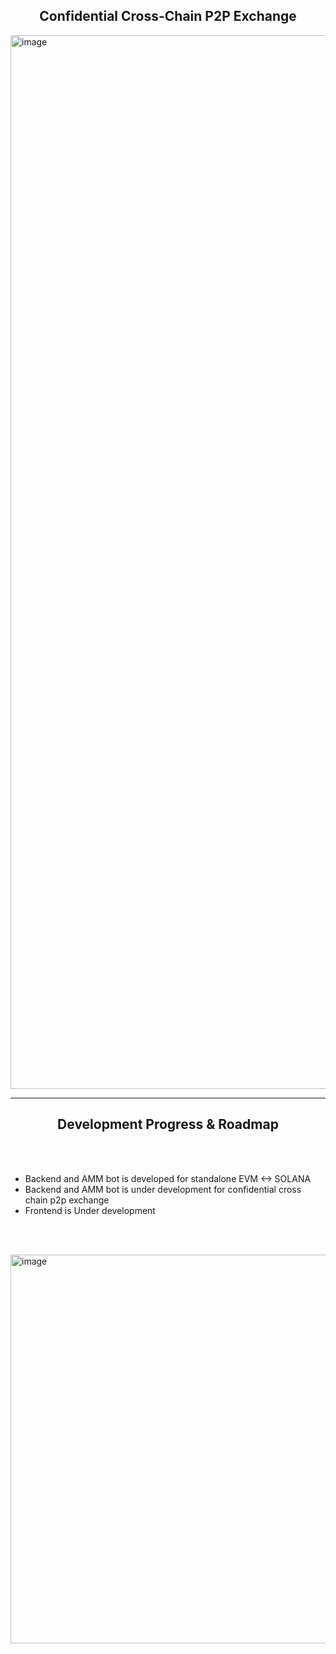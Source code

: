 <h2 align="center">Confidential Cross-Chain P2P Exchange</h2>

<!-- <p align="center">
A privacy-preserving, non-custodial exchange enabling secure, cross-chain peer-to-peer trading
</p> -->



<img width="2386" height="1686" alt="image" src="https://github.com/user-attachments/assets/f4360f4b-0287-4f74-91fc-a4ddcb01e366" />

---

<h2 align="center">Development Progress & Roadmap</h2>

<br><br>  <!-- adds vertical space -->

- Backend and AMM bot is developed for standalone EVM <-> SOLANA 
- Backend and AMM bot is under development for confidential cross chain p2p exchange
- Frontend is Under development

<br><br>  <!-- adds vertical space -->


<img width="1610" height="622" alt="image" src="https://github.com/user-attachments/assets/25b07c3c-81c9-4176-80d9-5b1591e9566f" />


